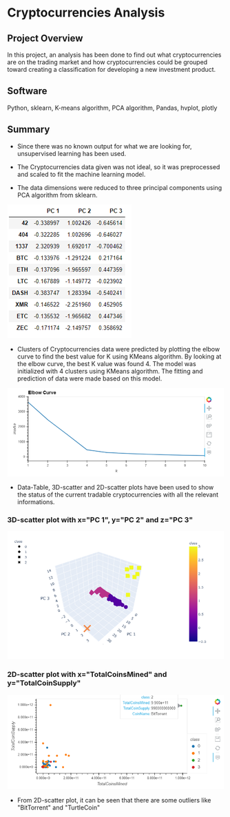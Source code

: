 # Cryptocurrencies Analysis

## Project Overview
In this project, an analysis has been done to find out what cryptocurrencies are on the trading market
and how cryptocurrencies could be grouped toward creating a classification for developing a new 
investment product. 

## Software
Python, sklearn, K-means algorithm, PCA algorithm, Pandas, hvplot, plotly

## Summary
- Since there was no known output for what we are looking for, unsupervised learning has been used. 

- The Cryptocurrencies data given was not ideal, so it was preprocessed and scaled to fit the machine learning model. 

- The data dimensions were reduced to three principal components using PCA algorithm from sklearn.

![alt text](Images/pca_table.png)

- Clusters of Cryptocurrencies data were predicted by plotting the elbow curve to find the best value for K 
	using KMeans algorithm. By looking at the elbow curve, the best K value was found 4. The model was initialized 
	with 4 clusters using KMeans algorithm. The fitting and prediction of data were made based on this model.

![alt text](Images/elbow_curve.png)

- Data-Table, 3D-scatter and 2D-scatter plots have been used to show the status of the current tradable 
	cryptocurrencies with all the relevant informations.

### 3D-scatter plot with x="PC 1", y="PC 2" and z="PC 3"

![alt text](Images/3D_scatter_crypto.png)

### 2D-scatter plot with x="TotalCoinsMined" and y="TotalCoinSupply"

![alt text](Images/2D_scatter_crypto.png)

- From 2D-scatter plot, it can be seen that there are some outliers like "BitTorrent" and "TurtleCoin"